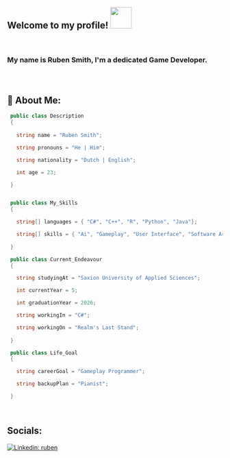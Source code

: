 
<h2>Welcome to my profile!   <img src="https://thumbs.gfycat.com/ImaginativeIndolentIrishsetter-max-1mb.gif" width="50"></h2>

<br>

<h3>My name is Ruben Smith, I'm a dedicated Game Developer.<h3>

<br>

## 🧑 About Me:   

 ```csharp
  public class Description
  {
  
    string name = "Ruben Smith";

    string pronouns = "He | Him";

    string nationality = "Dutch | English";

    int age = 23;

  }


  public class My_Skills
  {

    string[] languages = { "C#", "C++", "R", "Python", "Java"};

    string[] skills = { "Ai", "Gameplay", "User Interface", "Software Architecture" };
    
  }

  public class Current_Endeavour
  {

    string studyingAt = "Saxion University of Applied Sciences";

    int currentYear = 5;

    int graduationYear = 2026;

    string workingIn = "C#";

    string workingOn = "Realm's Last Stand";
    
  }

  public class Life_Goal
  {

    string careerGoal = "Gameplay Programmer";

    string backupPlan = "Pianist";

  }


```
<br>
<h2>Socials:</h2>

[![Linkedin: ruben](https://img.shields.io/badge/-Ruben-blue?style=for-the-badge&logo=Linkedin&logoColor=white&link=https://www.linkedin.com/in/anmol-p-singh/) ](https://www.linkedin.com/in/ruben-smith-068752209/)

